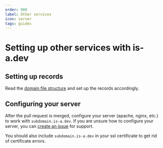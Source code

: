 ```yaml
---
order: 900
label: Other services
icon: server
tags: guides
---
```


# Setting up other services with is-a.dev

## Setting up records

Read the [domain file structure](../useful/domain-structure) and set up the records accordingly.

## Configuring your server

After the pull request is merged, configure your server (apache, nginx, etc.) to work with `subdomain.is-a.dev`. If you are unsure how to configure your server, you can [create an issue](https://github.com/is-a-dev/register/issues/new/choose) for support.

You should also include `subdomain.is-a.dev` in your ssl certificate to get rid of certificate errors.
